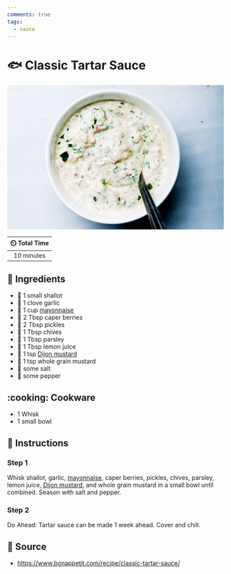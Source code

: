 ```yaml
---
comments: true
tags:
  - sauce
---
```

# :fish: Classic Tartar Sauce

![Classic Tartar Sauce](../assets/images/classic-tartar-sauce.jpg)

| :timer_clock: Total Time |
|:-----------------------: |
| 10 minutes |

## :salt: Ingredients

- :onion: 1 small shallot
- :garlic: 1 clove garlic
- :egg: 1 cup [mayonnaise][1]
- :sponge: 2 Tbsp caper berries
- :cucumber: 2 Tbsp pickles
- :herb: 1 Tbsp chives
- :herb: 1 Tbsp parsley
- :lemon: 1 Tbsp lemon juice
- :hotdog: 1 tsp [Dijon mustard][2]
- :hotdog: 1 tsp whole grain mustard
- :salt: some salt
- :salt: some pepper

## :cooking: Cookware

- 1 Whisk
- 1 small bowl

## :pencil: Instructions

### Step 1

Whisk shallot, garlic, [mayonnaise][1], caper berries, pickles, chives, parsley, lemon juice, [Dijon mustard][2], and
whole grain mustard in a small bowl until combined. Season with salt and pepper.

### Step 2

Do Ahead: Tartar sauce can be made 1 week ahead. Cover and chill.

## :link: Source

- <https://www.bonappetit.com/recipe/classic-tartar-sauce/>

[1]: <./mayonnaise.md>
[2]: <./dijon-mustard.md>
